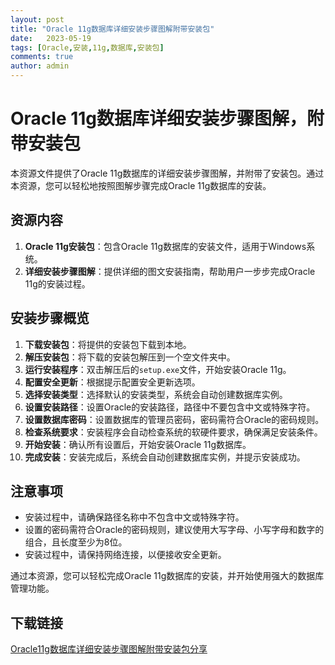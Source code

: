 ```yaml
---
layout: post
title: "Oracle 11g数据库详细安装步骤图解附带安装包"
date:   2023-05-19
tags: [Oracle,安装,11g,数据库,安装包]
comments: true
author: admin
---
```

# Oracle 11g数据库详细安装步骤图解，附带安装包

本资源文件提供了Oracle 11g数据库的详细安装步骤图解，并附带了安装包。通过本资源，您可以轻松地按照图解步骤完成Oracle 11g数据库的安装。

## 资源内容

1. **Oracle 11g安装包**：包含Oracle 11g数据库的安装文件，适用于Windows系统。
2. **详细安装步骤图解**：提供详细的图文安装指南，帮助用户一步步完成Oracle 11g的安装过程。

## 安装步骤概览

1. **下载安装包**：将提供的安装包下载到本地。
2. **解压安装包**：将下载的安装包解压到一个空文件夹中。
3. **运行安装程序**：双击解压后的`setup.exe`文件，开始安装Oracle 11g。
4. **配置安全更新**：根据提示配置安全更新选项。
5. **选择安装类型**：选择默认的安装类型，系统会自动创建数据库实例。
6. **设置安装路径**：设置Oracle的安装路径，路径中不要包含中文或特殊字符。
7. **设置数据库密码**：设置数据库的管理员密码，密码需符合Oracle的密码规则。
8. **检查系统要求**：安装程序会自动检查系统的软硬件要求，确保满足安装条件。
9. **开始安装**：确认所有设置后，开始安装Oracle 11g数据库。
10. **完成安装**：安装完成后，系统会自动创建数据库实例，并提示安装成功。

## 注意事项

- 安装过程中，请确保路径名称中不包含中文或特殊字符。
- 设置的密码需符合Oracle的密码规则，建议使用大写字母、小写字母和数字的组合，且长度至少为8位。
- 安装过程中，请保持网络连接，以便接收安全更新。

通过本资源，您可以轻松完成Oracle 11g数据库的安装，并开始使用强大的数据库管理功能。

## 下载链接

[Oracle11g数据库详细安装步骤图解附带安装包分享](https://pan.quark.cn/s/3024f6f52c55)